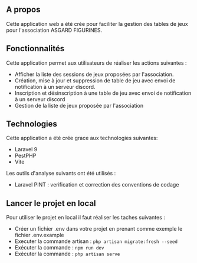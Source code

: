 ## A propos

Cette application web a été crée pour faciliter la gestion des tables de jeux pour l'association ASGARD FIGURINES.

## Fonctionnalités

Cette application permet aux utilisateurs de réaliser les actions suivantes :

- Afficher la liste des sessions de jeux proposées par l'association.
- Création, mise à jour et suppression de table de jeu avec envoi de notification à un serveur discord.
- Inscription et désinscription à une table de jeu avec envoi de notification à un serveur discord
- Gestion de la liste de jeux proposée par l'association

## Technologies

Cette application a été crée grace aux technologies suivantes:

- Laravel 9
- PestPHP
- Vite

Les outils d'analyse suivants ont été utilisés :

- Laravel PINT : verification et correction des conventions de codage

## Lancer le projet en local

Pour utiliser le projet en local il faut réaliser les taches suivantes :

- Créer un fichier .env dans votre projet en prenant comme exemple le fichier .env.example
- Executer la commande artisan : ``php artisan migrate:fresh --seed``
- Exécuter la commande : `npm run dev`
- Exécuter la commande : `php artisan serve`
